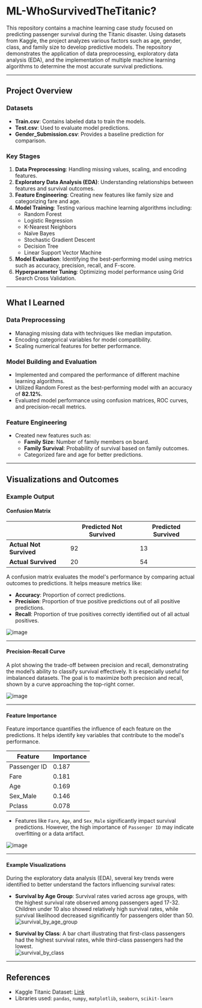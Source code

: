 # ML-WhoSurvivedTheTitanic?

This repository contains a machine learning case study focused on predicting passenger survival during the Titanic disaster. Using datasets from Kaggle, the project analyzes various factors such as age, gender, class, and family size to develop predictive models. The repository demonstrates the application of data preprocessing, exploratory data analysis (EDA), and the implementation of multiple machine learning algorithms to determine the most accurate survival predictions.

---

## Project Overview

### Datasets
- **Train.csv**: Contains labeled data to train the models.
- **Test.csv**: Used to evaluate model predictions.
- **Gender_Submission.csv**: Provides a baseline prediction for comparison.

### Key Stages
1. **Data Preprocessing**: Handling missing values, scaling, and encoding features.
2. **Exploratory Data Analysis (EDA)**: Understanding relationships between features and survival outcomes.
3. **Feature Engineering**: Creating new features like family size and categorizing fare and age.
4. **Model Training**: Testing various machine learning algorithms including:
   - Random Forest
   - Logistic Regression
   - K-Nearest Neighbors
   - Naïve Bayes
   - Stochastic Gradient Descent
   - Decision Tree
   - Linear Support Vector Machine
5. **Model Evaluation**: Identifying the best-performing model using metrics such as accuracy, precision, recall, and F-score.
6. **Hyperparameter Tuning**: Optimizing model performance using Grid Search Cross Validation.

---

## What I Learned

### Data Preprocessing
- Managing missing data with techniques like median imputation.
- Encoding categorical variables for model compatibility.
- Scaling numerical features for better performance.

### Model Building and Evaluation
- Implemented and compared the performance of different machine learning algorithms.
- Utilized Random Forest as the best-performing model with an accuracy of **82.12%**.
- Evaluated model performance using confusion matrices, ROC curves, and precision-recall metrics.

### Feature Engineering
- Created new features such as:
  - **Family Size**: Number of family members on board.
  - **Family Survival**: Probability of survival based on family outcomes.
  - Categorized fare and age for better predictions.

---

## Visualizations and Outcomes

### Example Output

#### Confusion Matrix
|                | Predicted Not Survived | Predicted Survived |
|----------------|-------------------------|---------------------|
| **Actual Not Survived** | 92                      | 13                  |
| **Actual Survived**     | 20                      | 54                  |

A confusion matrix evaluates the model's performance by comparing actual outcomes to predictions. It helps measure metrics like:

- **Accuracy**: Proportion of correct predictions.
- **Precision**: Proportion of true positive predictions out of all positive predictions.
- **Recall**: Proportion of true positives correctly identified out of all actual positives.

![image](https://github.com/user-attachments/assets/fd963f5c-9623-45b0-893d-a9f129fa2579)


---

#### Precision-Recall Curve
A plot showing the trade-off between precision and recall, demonstrating the model’s ability to classify survival effectively. It is especially useful for imbalanced datasets. The goal is to maximize both precision and recall, shown by a curve approaching the top-right corner.

![image](https://github.com/user-attachments/assets/0edb32e0-5281-4b1b-bed0-ca4bbc4ef306)



---

#### Feature Importance
Feature importance quantifies the influence of each feature on the predictions. It helps identify key variables that contribute to the model's performance.

| Feature        | Importance |
|----------------|------------|
| Passenger ID   | 0.187      |
| Fare           | 0.181      |
| Age            | 0.169      |
| Sex_Male       | 0.146      |
| Pclass         | 0.078      |

- Features like `Fare`, `Age`, and `Sex_Male` significantly impact survival predictions. However, the high importance of `Passenger ID` may indicate overfitting or a data artifact.

![image](https://github.com/user-attachments/assets/12ecbcfb-a5e1-41e0-ad1b-0cdce65ffd9b)


---

#### Example Visualizations

During the exploratory data analysis (EDA), several key trends were identified to better understand the factors influencing survival rates:

- **Survival by Age Group**: 
  Survival rates varied across age groups, with the highest survival rate observed among passengers aged 17-32. Children under 10 also showed relatively high survival rates, while survival likelihood decreased significantly for passengers older than 50.    
  ![survival_by_age_group](https://github.com/user-attachments/assets/90e967de-2d6d-4e41-9377-afe806eeea82)


- **Survival by Class**: 
  A bar chart illustrating that first-class passengers had the highest survival rates, while third-class passengers had the lowest.  
  ![survival_by_class](https://github.com/user-attachments/assets/f913aea4-565c-42c5-8b49-c3ba0eddde38)




---

## References
- Kaggle Titanic Dataset: [Link](https://www.kaggle.com/c/titanic)
- Libraries used: `pandas`, `numpy`, `matplotlib`, `seaborn`, `scikit-learn`
